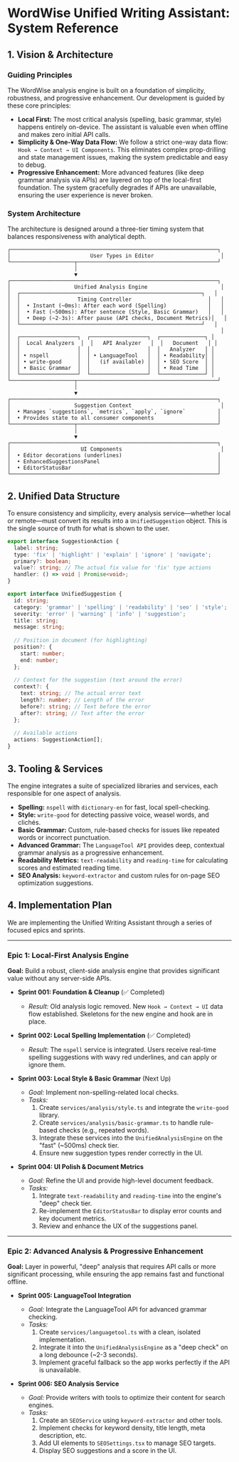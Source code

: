 # WordWise Unified Writing Assistant: System Reference

## 1. Vision & Architecture

### Guiding Principles
The WordWise analysis engine is built on a foundation of simplicity, robustness, and progressive enhancement. Our development is guided by these core principles:

- **Local First:** The most critical analysis (spelling, basic grammar, style) happens entirely on-device. The assistant is valuable even when offline and makes zero initial API calls.
- **Simplicity & One-Way Data Flow:** We follow a strict one-way data flow: `Hook → Context → UI Components`. This eliminates complex prop-drilling and state management issues, making the system predictable and easy to debug.
- **Progressive Enhancement:** More advanced features (like deep grammar analysis via APIs) are layered on top of the local-first foundation. The system gracefully degrades if APIs are unavailable, ensuring the user experience is never broken.

### System Architecture
The architecture is designed around a three-tier timing system that balances responsiveness with analytical depth.

```
┌─────────────────────────────────────────────────────────────────┐
│                         User Types in Editor                     │
└────────────────────┬────────────────────────────────────────────┘
                     │
                     ▼
┌─────────────────────────────────────────────────────────────────┐
│                    Unified Analysis Engine                       │
│  ┌─────────────────────────────────────────────────────────┐   │
│  │                  Timing Controller                        │   │
│  │  • Instant (~0ms): After each word (Spelling)             │   │
│  │  • Fast (~500ms): After sentence (Style, Basic Grammar)   │   │
│  │  • Deep (~2-3s): After pause (API checks, Document Metrics)│   │
│  └─────────────────────────────────────────────────────────┘   │
│                                                                  │
│  ┌──────────────────┐  ┌──────────────────┐  ┌──────────────┐ │
│  │  Local Analyzers  │  │   API Analyzer   │  │   Document   │ │
│  │                  │  │                  │  │   Analyzer   │ │
│  │ • nspell         │  │ • LanguageTool   │  │ • Readability│ │
│  │ • write-good     │  │   (if available) │  │ • SEO Score  │ │
│  │ • Basic Grammar  │  │                  │  │ • Read Time  │ │
│  └──────────────────┘  └──────────────────┘  └──────────────┘ │
└────────────────────┬────────────────────────────────────────────┘
                     │
                     ▼
┌─────────────────────────────────────────────────────────────────┐
│                    Suggestion Context                            │
│  • Manages `suggestions`, `metrics`, `apply`, `ignore`          │
│  • Provides state to all consumer components                    │
└────────────────────┬────────────────────────────────────────────┘
                     │
                     ▼
┌─────────────────────────────────────────────────────────────────┐
│                      UI Components                               │
│  • Editor decorations (underlines)                              │
│  • EnhancedSuggestionsPanel                                     │
│  • EditorStatusBar                                              │
└─────────────────────────────────────────────────────────────────┘
```

## 2. Unified Data Structure

To ensure consistency and simplicity, every analysis service—whether local or remote—must convert its results into a `UnifiedSuggestion` object. This is the single source of truth for what is shown to the user.

```typescript
export interface SuggestionAction {
  label: string;
  type: 'fix' | 'highlight' | 'explain' | 'ignore' | 'navigate';
  primary?: boolean;
  value?: string; // The actual fix value for 'fix' type actions
  handler: () => void | Promise<void>;
}

export interface UnifiedSuggestion {
  id: string;
  category: 'grammar' | 'spelling' | 'readability' | 'seo' | 'style';
  severity: 'error' | 'warning' | 'info' | 'suggestion';
  title: string;
  message: string;
  
  // Position in document (for highlighting)
  position?: {
    start: number;
    end: number;
  };
  
  // Context for the suggestion (text around the error)
  context?: {
    text: string; // The actual error text
    length?: number; // Length of the error
    before?: string; // Text before the error
    after?: string; // Text after the error
  };
  
  // Available actions
  actions: SuggestionAction[];
}
```

## 3. Tooling & Services

The engine integrates a suite of specialized libraries and services, each responsible for one aspect of analysis.

-   **Spelling:** `nspell` with `dictionary-en` for fast, local spell-checking.
-   **Style:** `write-good` for detecting passive voice, weasel words, and clichés.
-   **Basic Grammar:** Custom, rule-based checks for issues like repeated words or incorrect punctuation.
-   **Advanced Grammar:** The `LanguageTool API` provides deep, contextual grammar analysis as a progressive enhancement.
-   **Readability Metrics:** `text-readability` and `reading-time` for calculating scores and estimated reading time.
-   **SEO Analysis:** `keyword-extractor` and custom rules for on-page SEO optimization suggestions.

## 4. Implementation Plan

We are implementing the Unified Writing Assistant through a series of focused epics and sprints.

---

### **Epic 1: Local-First Analysis Engine**

**Goal:** Build a robust, client-side analysis engine that provides significant value without any server-side APIs.

-   **Sprint 001: Foundation & Cleanup** (✅ Completed)
    -   *Result:* Old analysis logic removed. New `Hook → Context → UI` data flow established. Skeletons for the new engine and hook are in place.

-   **Sprint 002: Local Spelling Implementation** (✅ Completed)
    -   *Result:* The `nspell` service is integrated. Users receive real-time spelling suggestions with wavy red underlines, and can apply or ignore them.

-   **Sprint 003: Local Style & Basic Grammar** (Next Up)
    -   *Goal:* Implement non-spelling-related local checks.
    -   *Tasks:*
        1.  Create `services/analysis/style.ts` and integrate the `write-good` library.
        2.  Create `services/analysis/basic-grammar.ts` to handle rule-based checks (e.g., repeated words).
        3.  Integrate these services into the `UnifiedAnalysisEngine` on the "fast" (~500ms) check tier.
        4.  Ensure new suggestion types render correctly in the UI.

-   **Sprint 004: UI Polish & Document Metrics**
    -   *Goal:* Refine the UI and provide high-level document feedback.
    -   *Tasks:*
        1.  Integrate `text-readability` and `reading-time` into the engine's "deep" check tier.
        2.  Re-implement the `EditorStatusBar` to display error counts and key document metrics.
        3.  Review and enhance the UX of the suggestions panel.

---

### **Epic 2: Advanced Analysis & Progressive Enhancement**

**Goal:** Layer in powerful, "deep" analysis that requires API calls or more significant processing, while ensuring the app remains fast and functional offline.

-   **Sprint 005: LanguageTool Integration**
    -   *Goal:* Integrate the LanguageTool API for advanced grammar checking.
    *   *Tasks:*
        1.  Create `services/languagetool.ts` with a clean, isolated implementation.
        2.  Integrate it into the `UnifiedAnalysisEngine` as a "deep check" on a long debounce (~2-3 seconds).
        3.  Implement graceful fallback so the app works perfectly if the API is unavailable.

-   **Sprint 006: SEO Analysis Service**
    -   *Goal:* Provide writers with tools to optimize their content for search engines.
    -   *Tasks:*
        1.  Create an `SEOService` using `keyword-extractor` and other tools.
        2.  Implement checks for keyword density, title length, meta description, etc.
        3.  Add UI elements to `SEOSettings.tsx` to manage SEO targets.
        4.  Display SEO suggestions and a score in the UI.
